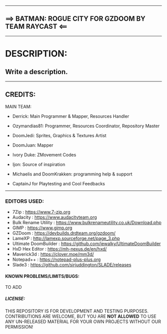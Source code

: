 --------------------------------------------------------------------------------
==> BATMAN: ROGUE CITY FOR GZDOOM BY TEAM RAYCAST <==
--------------------------------------------------------------------------------

--------------------------------------------------------------------------------
# DESCRIPTION:

Write a description.
--------------------------------------------------------------------------------

--------------------------------------------------------------------------------
## CREDITS:

MAIN TEAM:
- Derrick: Main Programmer & Mapper, Resources Handler
- Ozymandias81: Programmer, Resources Coordinator, Repository Master
- DoomJedi: Sprites, Graphics & Textures Artist

- DoomJuan: Mapper
- Ivory Duke: ZMovement Codes
- Ijon: Source of inspiration
- Michaelis and DoomKrakken: programming help & support
- CaptainJ for Playtesting and Cool Feedbacks
--------------------------------------------------------------------------------

### EDITORS USED:
- 7Zip : https://www.7-zip.org
- Audacity : https://www.audacityteam.org
- Bulk Rename Utility : https://www.bulkrenameutility.co.uk/Download.php
- GIMP : https://www.gimp.org
- GZDoom : https://devbuilds.drdteam.org/gzdoom/
- LameXP : http://lamexp.sourceforge.net/page_3.php
- Ultimate DoomBuilder : https://github.com/jewalky/UltimateDoomBuilder
- HxD Hex Editor : https://mh-nexus.de/en/hxd/
- Maverick3d : https://clover.moe/mm3d/
- Notepad++ : https://notepad-plus-plus.org
- Slade3 : https://github.com/sirjuddington/SLADE/releases

#### KNOWN PROBLEMS/LIMITS/BUGS:
TO ADD

##### LICENSE:
THIS REPOSITORY IS FOR DEVELOPMENT AND TESTING PURPOSES. CONTRIBUTIONS ARE WELCOME, BUT YOU ARE **NOT ALLOWED** TO USE ANY UN-RELEASED MATERIAL FOR YOUR OWN PROJECTS WITHOUT OUR PERMISSION!